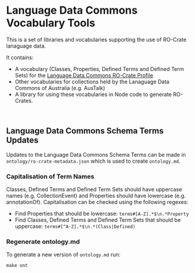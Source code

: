 # Language Data Commons Vocabulary Tools


This is a set of libraries and vocabularies supporting the use of RO-Crate lanaguage data.

It contains:

- A vocabulary (Classes, Properties, Defined Terms and Defined Term Sets) for the [Language Data Commons RO-Crate Profile](https://github.com/Language-Research-Technology/ldac-profile)
- Other vocabularies for collections held by the Lanaguage Data Commons of Australia (e.g. AusTalk)
- A library for using these vocabularies in Node code to generate RO-Crates.

<br>

## Language Data Commons Schema Terms Updates

Updates to the Language Data Commons Schema Terms can be made in `ontology/ro-crate-metadata.json` which is used to create `ontology.md`.

### Capitalisation of Term Names

Classes, Defined Terms and Defined Term Sets should have uppercase names (e.g. CollectionEvent) and Properties should have lowercase (e.g. annotationOf).
Capitalisation can be checked using the following regexes:
- Find Properties that should be lowercase: `terms#[A-Z].*$\n.*Property`
- Find Classes, Defined Terms and Defined Term Sets that should be uppercase: `terms#[^A-Z].*$\n.*(Class|Defined)`

### Regenerate ontology.md

To generate a new version of `ontology.md` run:

`make ont`